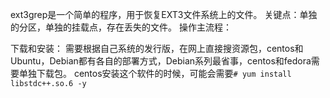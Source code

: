 ext3grep是一个简单的程序，用于恢复EXT3文件系统上的文件。
关键点：单独的分区，单独的挂载点，存在丢失的文件。
操作主流程：

下载和安装：
需要根据自己系统的发行版，在网上直接搜资源包，centos和Ubuntu，Debian都有各自的部署方式，Debian系列最省事，centos和fedora需要单独下载包。
centos安装这个软件的时候，可能会需要```# yum install libstdc++.so.6 -y ```

